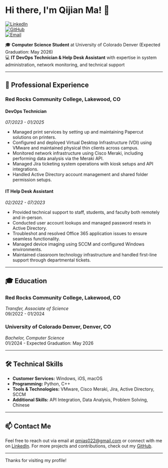 # Hi there, I'm Qijian Ma! 👋

[![LinkedIn](https://img.shields.io/badge/LinkedIn-Qijian%20Ma-blue)](https://www.linkedin.com/in/qijian-ma-3bb569256/)  
[![GitHub](https://img.shields.io/badge/GitHub-qJasonm-lightgrey)](https://github.com/qJasonm)  
[![Email](https://img.shields.io/badge/Email-qmjas022@gmail.com-red)](mailto:qmjas022@gmail.com)

🎓 **Computer Science Student** at University of Colorado Denver (Expected Graduation: May 2026)  
💻 **IT DevOps Technician & Help Desk Assistant** with expertise in system administration, network monitoring, and technical support

---

## 💼 Professional Experience

### Red Rocks Community College, Lakewood, CO

#### DevOps Technician  
*07/2023 - 01/2025*  
- Managed print services by setting up and maintaining Papercut solutions on printers.  
- Configured and deployed Virtual Desktop Infrastructure (VDI) using VMware and maintained physical thin clients across campus.  
- Monitored network infrastructure using Cisco Meraki, including performing data analysis via the Meraki API.  
- Managed Jira ticketing system operations with kiosk setups and API integrations.  
- Handled Active Directory account management and shared folder permission setups.

#### IT Help Desk Assistant  
*02/2022 - 07/2023*  
- Provided technical support to staff, students, and faculty both remotely and in-person.  
- Conducted user account lookups and managed password resets in Active Directory.  
- Troubleshot and resolved Office 365 application issues to ensure seamless functionality.  
- Managed device imaging using SCCM and configured Windows environments.  
- Maintained classroom technology infrastructure and handled first-line support through departmental tickets.

---

## 🎓 Education

### Red Rocks Community College, Lakewood, CO  
*Transfer, Associate of Science*  
09/2022 - 01/2024

### University of Colorado Denver, Denver, CO  
*Bachelor, Computer Science*  
01/2024 - Expected Graduation: May 2026

---

## 🛠 Technical Skills

- **Customer Services:** Windows, iOS, macOS  
- **Programming:** Python, C++  
- **Tools & Technologies:** VMware, Cisco Meraki, Jira, Active Directory, SCCM  
- **Additional Skills:** API Integration, Data Analysis, Problem Solving, Chinese

---

## 📫 Contact Me

Feel free to reach out via email at [qmjas022@gmail.com](mailto:qmjas022@gmail.com) or connect with me on [LinkedIn](https://www.linkedin.com/in/qijian-ma-3bb569256/). For more projects and contributions, check out my [GitHub](https://github.com/qJasonm).

---

Thanks for visiting my profile!
